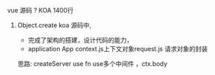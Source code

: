 vue 源码 ?  KOA 1400行
1. Object.create  koa  源码中,
   - 完成了架构的搭建，设计代码的能力，
   - application App    context.js上下文对象request.js 请求对象的封装

   思路:  createServer  use fn
   use多个中间件  ，ctx.body